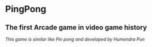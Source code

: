 # PingPong
## The first Arcade game in video game history
*This game is similar like Pin pong and developed by Humendra Pun*
